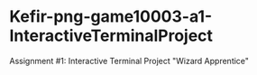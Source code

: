 # Kefir-png-game10003-a1-InteractiveTerminalProject
Assignment #1: Interactive Terminal Project "Wizard Apprentice"
